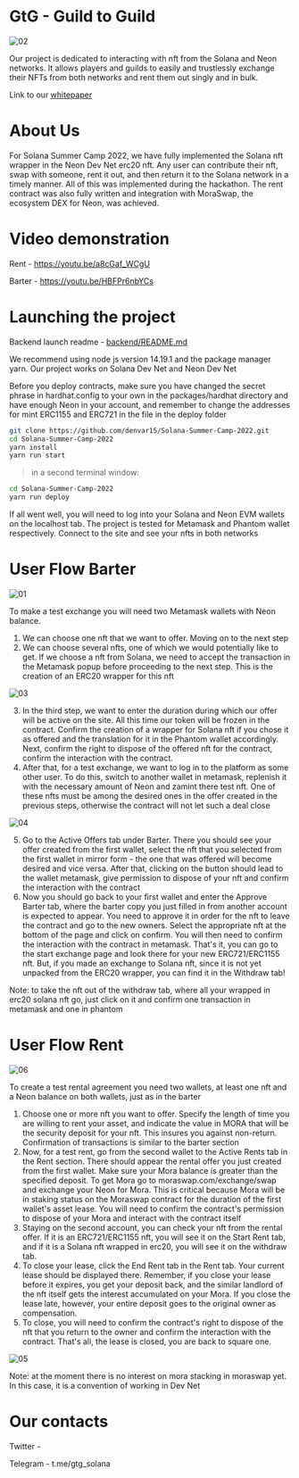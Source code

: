 # GtG - Guild to Guild

![02](./media/screen02.jpg)

Our project is dedicated to interacting with nft from the Solana and Neon networks.
It allows players and guilds to easily and trustlessly exchange their NFTs from both networks and rent them out singly and in bulk.

Link to our [whitepaper](Whitepaper.md)

# About Us

For Solana Summer Camp 2022, we have fully implemented the Solana nft wrapper in the Neon Dev Net erc20 nft. Any user can contribute their nft, swap with someone, rent it out, and then return it to the Solana network in a timely manner. All of this was implemented during the hackathon. The rent contract was also fully written and integration with MoraSwap, the ecosystem DEX for Neon, was achieved.

# Video demonstration

Rent - <https://youtu.be/a8cGaf_WCgU>

Barter - <https://youtu.be/HBFPr6nbYCs>

# Launching the project

Backend launch readme - [backend/README.md](backend/README.md)

We recommend using node js version 14.19.1 and the package manager yarn. Our project works on Solana Dev Net and Neon Dev Net

Before you deploy contracts, make sure you have changed the secret phrase in hardhat.config to your own in the packages/hardhat directory and have enough Neon in your account, and remember to change the addresses for mint ERC1155 and ERC721 in the file in the deploy folder

```bash
git clone https://github.com/denvar15/Solana-Summer-Camp-2022.git
cd Solana-Summer-Camp-2022
yarn install
yarn run start
```

> in a second terminal window:

```bash
cd Solana-Summer-Camp-2022
yarn run deploy
```

If all went well, you will need to log into your Solana and Neon EVM wallets on the localhost tab. The project is tested for Metamask and Phantom wallet respectively. Connect to the site and see your nfts in both networks

# User Flow Barter

![01](./media/screen01.jpg)

To make a test exchange you will need two Metamask wallets with Neon balance.

1. We can choose one nft that we want to offer. Moving on to the next step
2. We can choose several nfts, one of which we would potentially like to get. If we choose a nft from Solana, we need to accept the transaction in the Metamask popup before proceeding to the next step. This is the creation of an ERC20 wrapper for this nft

![03](./media/screen03.jpg)

3. In the third step, we want to enter the duration during which our offer will be active on the site. All this time our token will be frozen in the contract. Confirm the creation of a wrapper for Solana nft if you chose it as offered and the translation for it in the Phantom wallet accordingly. Next, confirm the right to dispose of the offered nft for the contract, confirm the interaction with the contract.
4. After that, for a test exchange, we want to log in to the platform as some other user. To do this, switch to another wallet in metamask, replenish it with the necessary amount of Neon and zamint there test nft. One of these nfts must be among the desired ones in the offer created in the previous steps, otherwise the contract will not let such a deal close

![04](./media/screen04.jpg)

5. Go to the Active Offers tab under Barter. There you should see your offer created from the first wallet, select the nft that you selected from the first wallet in mirror form - the one that was offered will become desired and vice versa. After that, clicking on the button should lead to the wallet metamask, give permission to dispose of your nft and confirm the interaction with the contract
6. Now you should go back to your first wallet and enter the Approve Barter tab, where the barter copy you just filled in from another account is expected to appear. You need to approve it in order for the nft to leave the contract and go to the new owners. Select the appropriate nft at the bottom of the page and click on confirm. You will then need to confirm the interaction with the contract in metamask. That's it, you can go to the start exchange page and look there for your new ERC721/ERC1155 nft. But, if you made an exchange to Solana nft, since it is not yet unpacked from the ERC20 wrapper, you can find it in the Withdraw tab!

Note: to take the nft out of the withdraw tab, where all your wrapped in erc20 solana nft go, just click on it and confirm one transaction in metamask and one in phantom

# User Flow Rent

![06](./media/screen06.jpg)

To create a test rental agreement you need two wallets, at least one nft and a Neon balance on both wallets, just as in the barter

1. Choose one or more nft you want to offer. Specify the length of time you are willing to rent your asset, and indicate the value in MORA that will be the security deposit for your nft. This insures you against non-return. Confirmation of transactions is similar to the barter section
2. Now, for a test rent, go from the second wallet to the Active Rents tab in the Rent section. There should appear the rental offer you just created from the first wallet. Make sure your Mora balance is greater than the specified deposit. To get Mora go to moraswap.com/exchange/swap and exchange your Neon for Mora. This is critical because Mora will be in staking status on the Moraswap contract for the duration of the first wallet's asset lease. You will need to confirm the contract's permission to dispose of your Mora and interact with the contract itself
3. Staying on the second account, you can check your nft from the rental offer. If it is an ERC721/ERC1155 nft, you will see it on the Start Rent tab, and if it is a Solana nft wrapped in erc20, you will see it on the withdraw tab.
4. To close your lease, click the End Rent tab in the Rent tab. Your current lease should be displayed there. Remember, if you close your lease before it expires, you get your deposit back, and the similar landlord of the nft itself gets the interest accumulated on your Mora. If you close the lease late, however, your entire deposit goes to the original owner as compensation.
5. To close, you will need to confirm the contract's right to dispose of the nft that you return to the owner and confirm the interaction with the contract. That's all, the lease is closed, you are back to square one.

![05](./media/screen05.jpg)

Note: at the moment there is no interest on mora stacking in moraswap yet. In this case, it is a convention of working in Dev Net

# Our contacts

Twitter -

Telegram - t.me/gtg_solana
